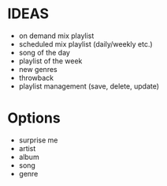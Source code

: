 # IDEAS
- on demand mix playlist
- scheduled mix playlist (daily/weekly etc.)
- song of the day
- playlist of the week
- new genres
- throwback
- playlist management (save, delete, update)

# Options
- surprise me
- artist
- album
- song
- genre